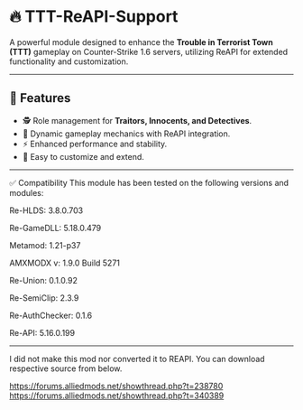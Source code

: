 # 🔥 TTT-ReAPI-Support

A powerful module designed to enhance the **Trouble in Terrorist Town (TTT)** gameplay on Counter-Strike 1.6 servers, utilizing ReAPI for extended functionality and customization.

---

## 🌟 Features

- 🕵️ Role management for **Traitors, Innocents, and Detectives**.
- 🎯 Dynamic gameplay mechanics with ReAPI integration.
- ⚡ Enhanced performance and stability.
- 🔧 Easy to customize and extend.

---

✅ Compatibility
This module has been tested on the following versions and modules:

Re-HLDS: 3.8.0.703

Re-GameDLL: 5.18.0.479

Metamod: 1.21-p37

AMXMODX v: 1.9.0 Build 5271

Re-Union: 0.1.0.92

Re-SemiClip: 2.3.9

Re-AuthChecker: 0.1.6

Re-API: 5.16.0.199


---

I did not make this mod nor converted it to REAPI. You can download respective source from below.

https://forums.alliedmods.net/showthread.php?t=238780
https://forums.alliedmods.net/showthread.php?t=340389

